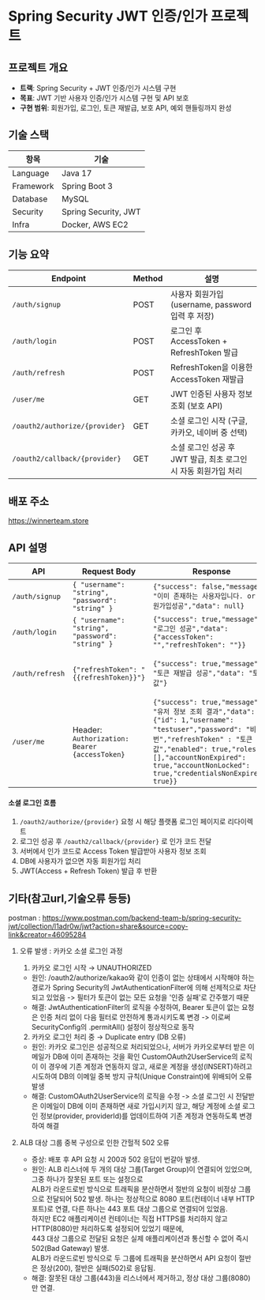 # Spring Security JWT 인증/인가 프로젝트

## 프로젝트 개요

* **트랙**: Spring Security + JWT 인증/인가 시스템 구현
* **목표**: JWT 기반 사용자 인증/인가 시스템 구현 및 API 보호
* **구현 범위**: 회원가입, 로그인, 토큰 재발급, 보호 API, 예외 핸들링까지 완성

## 기술 스택

| 항목        | 기술                   |
| --------- | -------------------- |
| Language  | Java 17              |
| Framework | Spring Boot 3      |
| Database  | MySQL                |
| Security  | Spring Security, JWT |
| Infra     | Docker, AWS EC2      |


## 기능 요약

| Endpoint        | Method | 설명                                    |
| --------------- | ------ | ------------------------------------- |
| `/auth/signup`  | POST   | 사용자 회원가입 (username, password 입력 후 저장) |
| `/auth/login`   | POST   | 로그인 후 AccessToken + RefreshToken 발급   |
| `/auth/refresh` | POST   | RefreshToken을 이용한 AccessToken 재발급     |
| `/user/me`      | GET    | JWT 인증된 사용자 정보 조회 (보호 API)            |
| `/oauth2/authorize/{provider}`       | GET    | 소셜 로그인 시작 (구글, 카카오, 네이버 중 선택)                      |
| `/oauth2/callback/{provider}`        | GET    | 소셜 로그인 성공 후 JWT 발급, 최초 로그인 시 자동 회원가입 처리       |
## 배포 주소
https://winnerteam.store

## API 설명

| API             | Request Body                                     | Response                                                | 설명                             |
| --------------- | ------------------------------------------------ | ------------------------------------------------------- | ------------------------------ |
| `/auth/signup`  | `{ "username": "string", "password": "string" }` | `{"success": false,"message": "이미 존재하는 사용자입니다. or 회원가입성공","data": null}` | 신규 사용자 회원가입                    |
| `/auth/login`   | `{ "username": "string", "password": "string" }` | `{"success": true,"message": "로그인 성공","data": {"accessToken": "","refreshToken": ""}}`| 로그인 성공 시 JWT 발급                |
| `/auth/refresh` | `{"refreshToken": "{{refreshToken}}"}` | `{"success": true,"message": "토큰 재발급 성공","data": "토큰값"}` | RefreshToken으로 AccessToken 재발급 |
| `/user/me`      | Header: `Authorization: Bearer {accessToken}`    |  `{"success": true,"message": "유저 정보 조회 결과","data": {"id": 1,"username": "testuser","password": "비번","refreshToken" : "토큰값","enabled": true,"roles": [],"accountNonExpired": true,"accountNonLocked": true,"credentialsNonExpired": true}}`     | 인증된 사용자 정보 반환                  |



#### 소셜 로그인 흐름
1. `/oauth2/authorize/{provider}` 요청 시 해당 플랫폼 로그인 페이지로 리다이렉트
2. 로그인 성공 후 `/oauth2/callback/{provider}` 로 인가 코드 전달
3. 서버에서 인가 코드로 Access Token 발급받아 사용자 정보 조회
4. DB에 사용자가 없으면 자동 회원가입 처리
5. JWT(Access + Refresh Token) 발급 후 반환

## 기타(참고url,기술오류 등등)
postman : https://www.postman.com/backend-team-b/spring-security-jwt/collection/l1adr0w/jwt?action=share&source=copy-link&creator=46095284

1. 오류 발생 : 카카오 소셜 로그인 과정

   1) 카카오 로그인 시작 → UNAUTHORIZED
   - 원인: /oauth2/authorize/kakao와 같이 인증이 없는 상태에서 시작해야 하는 경로가 
     Spring Security의 JwtAuthenticationFilter에 의해 선제적으로 차단되고 있었음 
     -> 필터가 토큰이 없는 모든 요청을 '인증 실패'로 간주했기 때문
   - 해결: JwtAuthenticationFilter의 로직을 수정하여, Bearer 토큰이 없는 요청은 
     인증 처리 없이 다음 필터로 안전하게 통과시키도록 변경 -> 이로써 SecurityConfig의 .permitAll() 설정이 정상적으로 동작

   2) 카카오 로그인 처리 중 → Duplicate entry (DB 오류)
   - 원인: 카카오 로그인은 성공적으로 처리되었으나, 서버가 카카오로부터 받은 이메일가 DB에 이미 존재하는 것을 확인
      CustomOAuth2UserService의 로직이 이 경우에 기존 계정과 연동하지 않고, 
      새로운 계정을 생성(INSERT)하려고 시도하여 DB의 이메일 중복 방지 규칙(Unique Constraint)에 위배되어 오류 발생
   - 해결: CustomOAuth2UserService의 로직을 수정 -> 소셜 로그인 시 전달받은 이메일이 DB에 이미 존재하면 새로 가입시키지 않고, 
     해당 계정에 소셜 로그인 정보(provider, providerId)를 업데이트하여 기존 계정과 연동하도록 변경하여 해결

2. ALB 대상 그룹 중복 구성으로 인한 간헐적 502 오류

   - 증상: 배포 후 API 요청 시 200과 502 응답이 번갈아 발생.
   - 원인: ALB 리스너에 두 개의 대상 그룹(Target Group)이 연결되어 있었으며, 그중 하나가 잘못된 포트 또는 설정으로   
     ALB가 라운드로빈 방식으로 트래픽을 분산하면서 절반의 요청이 비정상 그룹으로 전달되어 502 발생.
     하나는 정상적으로 8080 포트(컨테이너 내부 HTTP 포트)로 연결, 다른 하나는 443 포트 대상 그룹으로 연결되어 있었음.  
     하지만 EC2 애플리케이션 컨테이너는 직접 HTTPS를 처리하지 않고 HTTP(8080)만 처리하도록 설정되어 있었기 때문에,  
     443 대상 그룹으로 전달된 요청은 실제 애플리케이션과 통신할 수 없어 즉시 502(Bad Gateway) 발생.  
     ALB가 라운드로빈 방식으로 두 그룹에 트래픽을 분산하면서 API 요청이 절반은 정상(200), 절반은 실패(502)로 응답됨.
   - 해결: 잘못된 대상 그룹(443)을 리스너에서 제거하고, 정상 대상 그룹(8080)만 연결.  

